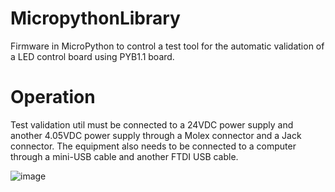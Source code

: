# MicropythonLibrary
Firmware in MicroPython to control a test tool for the automatic validation of a LED control board using PYB1.1 board. 

# Operation
Test validation util must be connected to a  24VDC power supply and another 4.05VDC power supply through a Molex connector and a Jack connector.
The equipment also needs to be connected to a computer through a mini-USB cable and another FTDI USB cable.

![image](https://user-images.githubusercontent.com/10722325/193480247-3e1077d8-eb96-46df-adad-a3af4cf7c338.png)
